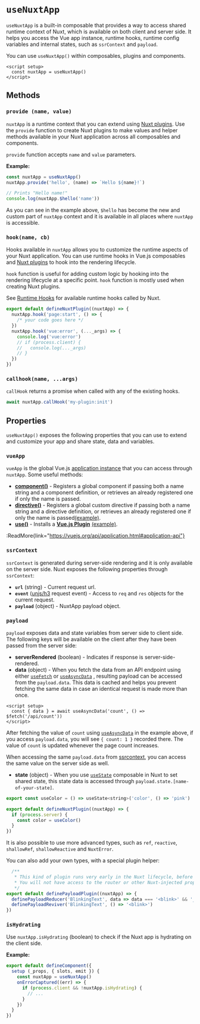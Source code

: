 # `useNuxtApp`

`useNuxtApp` is a built-in composable that provides a way to access shared runtime context of Nuxt, which is available on both client and server side. It helps you access the Vue app instance, runtime hooks, runtime config variables and internal states, such as `ssrContext` and `payload`.

You can use `useNuxtApp()` within composables, plugins and components.

```vue [app.vue]
<script setup>
  const nuxtApp = useNuxtApp()
</script>
```

## Methods

### `provide (name, value)`

`nuxtApp` is a runtime context that you can extend using [Nuxt plugins](/docs/guide/directory-structure/plugins). Use the `provide` function to create Nuxt plugins to make values and helper methods available in your Nuxt application across all composables and components.

`provide` function accepts `name` and `value` parameters.

**Example:**

```js
const nuxtApp = useNuxtApp()
nuxtApp.provide('hello', (name) => `Hello ${name}!`)

// Prints "Hello name!"
console.log(nuxtApp.$hello('name'))
```

As you can see in the example above, `$hello` has become the new and custom part of `nuxtApp` context and it is available in all places where `nuxtApp` is accessible.

### `hook(name, cb)`

Hooks available in `nuxtApp` allows you to customize the runtime aspects of your Nuxt application. You can use runtime hooks in Vue.js composables and [Nuxt plugins](/docs/guide/directory-structure/plugins) to hook into the rendering lifecycle.

`hook` function is useful for adding custom logic by hooking into the rendering lifecycle at a specific point. `hook` function is mostly used when creating Nuxt plugins.

See [Runtime Hooks](/docs/api/advanced/hooks#app-hooks-runtime) for available runtime hooks called by Nuxt.

```js [plugins/test.ts]
export default defineNuxtPlugin((nuxtApp) => {
  nuxtApp.hook('page:start', () => {
    /* your code goes here */
  })
  nuxtApp.hook('vue:error', (..._args) => {
    console.log('vue:error')
    // if (process.client) {
    //   console.log(..._args)
    // }
  })
})
```

### `callhook(name, ...args)`

`callHook` returns a promise when called with any of the existing hooks.

```js
await nuxtApp.callHook('my-plugin:init')
```

## Properties

`useNuxtApp()` exposes the following properties that you can use to extend and customize your app and share state, data and variables.

### `vueApp`

`vueApp` is the global Vue.js [application instance](https://vuejs.org/api/application.html#application-api) that you can access through `nuxtApp`. Some useful methods:

- [**component()**](https://vuejs.org/api/application.html#app-component) - Registers a global component if passing both a name string and a component definition, or retrieves an already registered one if only the name is passed.
- [**directive()**](https://vuejs.org/api/application.html#app-directive) - Registers a global custom directive if passing both a name string and a directive definition, or retrieves an already registered one if only the name is passed[(example)](/docs/guide/directory-structure/plugins#vue-directives).
- [**use()**](https://vuejs.org/api/application.html#app-use) - Installs a **[Vue.js Plugin](https://vuejs.org/guide/reusability/plugins.html)** [(example)](/docs/guide/directory-structure/plugins#vue-plugins).

:ReadMore{link="https://vuejs.org/api/application.html#application-api"}

### `ssrContext`

`ssrContext` is generated during server-side rendering and it is only available on the server side. Nuxt exposes the following properties through `ssrContext`:

- **`url`** (string) -  Current request url.
- **`event`** ([unjs/h3](https://github.com/unjs/h3) request event) - Access to `req` and `res` objects for the current request.
- **`payload`** (object) - NuxtApp payload object.

### `payload`

`payload` exposes data and state variables from server side to client side. The following keys will be available on the client after they have been passed from the server side:

- **serverRendered** (boolean) - Indicates if response is server-side-rendered.
- **data** (object) - When you fetch the data from an API endpoint using either [`useFetch`](/docs/api/composables/use-fetch) or [`useAsyncData`](/docs/api/composables/use-async-data) , resulting payload can be accessed from the `payload.data`. This data is cached and helps you prevent fetching the same data in case an identical request is made more than once.

```vue [app.vue]
<script setup>
  const { data } = await useAsyncData('count', () => $fetch('/api/count'))
</script>
```

After fetching the value of `count` using [`useAsyncData`](/docs/api/composables/use-async-data) in the example above, if you access `payload.data`, you will see `{ count: 1 }` recorded there. The value of `count` is updated whenever the page count increases.

When accessing the same `payload.data` from [ssrcontext](#ssrcontext), you can access the same value on the server side as well.

- **state** (object) - When you use [`useState`](/docs/api/composables/use-state) composable in Nuxt to set shared state, this state data is accessed through `payload.state.[name-of-your-state]`.

```js [plugins/my-plugin.ts]
export const useColor = () => useState<string>('color', () => 'pink')

export default defineNuxtPlugin((nuxtApp) => {
  if (process.server) {
    const color = useColor()
  }
})
```

It is also possible to use more advanced types, such as `ref`, `reactive`, `shallowRef`, `shallowReactive` and `NuxtError`.

You can also add your own types, with a special plugin helper:

```ts [plugins/custom-payload.ts]
  /**
   * This kind of plugin runs very early in the Nuxt lifecycle, before we revive the payload.
   * You will not have access to the router or other Nuxt-injected properties.
   */
export default definePayloadPlugin((nuxtApp) => {
  definePayloadReducer('BlinkingText', data => data === '<blink>' && '_')
  definePayloadReviver('BlinkingText', () => '<blink>')
})
```

### `isHydrating`

Use `nuxtApp.isHydrating` (boolean) to check if the Nuxt app is hydrating on the client side.

**Example:**

```ts [components/nuxt-error-boundary.ts]
export default defineComponent({
  setup (_props, { slots, emit }) {
    const nuxtApp = useNuxtApp()
    onErrorCaptured((err) => {
      if (process.client && !nuxtApp.isHydrating) {
        // ...
      }
    })
  }
})
```
